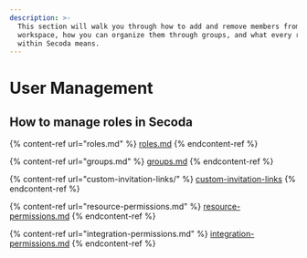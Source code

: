 ```yaml
---
description: >-
  This section will walk you through how to add and remove members from your
  workspace, how you can organize them through groups, and what every role
  within Secoda means.
---
```


# User Management

## **How to manage roles in Secoda** <a href="#h_3a4bfd6458" id="h_3a4bfd6458"></a>

{% content-ref url="roles.md" %}
[roles.md](roles.md)
{% endcontent-ref %}

{% content-ref url="groups.md" %}
[groups.md](groups.md)
{% endcontent-ref %}

{% content-ref url="custom-invitation-links/" %}
[custom-invitation-links](custom-invitation-links/)
{% endcontent-ref %}

{% content-ref url="resource-permissions.md" %}
[resource-permissions.md](resource-permissions.md)
{% endcontent-ref %}

{% content-ref url="integration-permissions.md" %}
[integration-permissions.md](integration-permissions.md)
{% endcontent-ref %}
